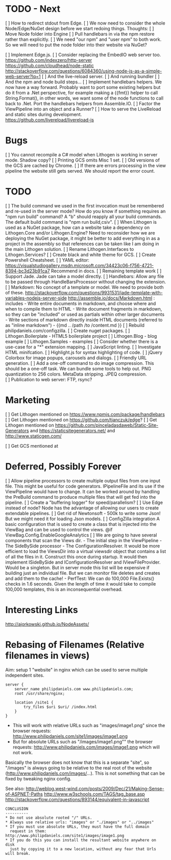 TODO - Next
===========
[ ] How to redirect stdout from Edge.
[ ] We now need to consider the whole Node/Edge/NuGet design before we start redoing things. Thoughts:
    [ ] Move Node folder into Engine
    [ ] Pull handlebars in via the npm restore rather than explicitly.
    [ ] We need "our npm" and "user npm" to both work. So we will need to put the node folder
        into their website via NuGet?


[ ] Implement Edge.js.
    [ ] Consider replacing the EmbedIO web server too.
        https://github.com/indexzero/http-server
        https://github.com/cloudhead/node-static
        http://stackoverflow.com/questions/6084360/using-node-js-as-a-simple-web-server?lq=1
    [ ] And the live-reload server.
    [ ] And running bundler
    [ ] And the npm and node build steps...
[ ] Implement handlebars helpers. We now have a way forward. Probably want to port some existing helpers
    but do it from a .Net perspective, for example making a {{fmt}} helper to call String.Format(), in
    other words, we want some of the node functions to call back to .Net.
    Port the handlebars helpers from Assemble.IO.
[ ] Factor the ViewPipeline into an object and a Runner?
[ ] How to serve the LiveReload and static sites during development.
    https://github.com/livereload/livereload-js

Bugs
====
[ ] You cannot recompile a C# model when Lithogen is working in server mode. Shadow copy?
[ ] Printing GCS omits Misc 1 set.
[ ] Old versions of the GCS are cached by Chrome.
[ ] If there are errors processing in the view pipeline the website still gets served.
    We should report the error count.

TODO
====
[ ] The build command we used in the first invocation must be remembered and re-used in the server mode?
    How do you know if something requires an "npm run build" command?
    A "b" should reapply all your build commands.
    The default build command is "npm run build,csiv".
[ ] When Lithogen is used as a NuGet package, how can a website take a dependency on Lithogen.Core
    and/or Lithogen.Engine? Need to reconsider how we are deploying the NuGet package, it might
    be better to add everything in as a project in the assembly so that references can be taken
    like I am doing in the main Lithogen solution.
[ ] Rename Lithogen.Interfaces to Lithogen.Services?
[ ] Create black and white theme for GCS.
[ ] Create Powershell Cheatsheet.
[ ] YAML editor: https://visualstudiogallery.msdn.microsoft.com/34423c06-f756-4721-8394-bc3d23b91ca7
    Recommend in docs.
[ ] Remaining template work
    [ ] Support Jade. Jade can take a model directly.
	[ ] Handlebars: Allow any file to be passed through HandleBarsProcessor without
	    changing the extension.
	[ ] Markdown: No concept of a template or model. We need to provide both of these.
	    http://stackoverflow.com/questions/9931531/jade-template-with-variables-nodejs-server-side
        http://assemble.io/docs/Markdown.html : includes
		  - Write entire documents in markdown, and choose where and when to compile them to HTML
          - Write document fragments in markdown, so they can be "included" or used as partials within other larger documents
          - Write sections of markdown directly inside HTML documents (referred to as "inline markdown")
          - {{md  .. /path /to /content.md }}
[ ] Rebuild philipdaniels.com/configzilla.
[ ] Create nuget packages.
    [ ] Lithogen.Boilerplate - HTML5 boilerplate project
    [ ] Lithogen.Blog - blog example
    [ ] Lithogen.Samples - examples
[ ] Consider whether there is a use-case for a "*" extension mapping.
[ ] JavaScript linting.
[ ] Investigate HTML minifcation.
[ ] Highlight.js for syntax highlighting of code.
[ ] jQuery Colorbox for image popups, carousels and dialogs.
[ ] Friendly URL generation.
[ ] Add a one-off command to do image compression.
    This should be a one-off task. We can bundle some tools to help out.
      PNG quantization to 256 colors.
      MetaData stripping.
      JPEQ compression.    
[ ] Publication to web server: FTP, rsync?

Marketing
=========
[ ] Get Lithogen mentioned on https://www.npmjs.com/package/handlebars
[ ] Get Lithogen mentioned on https://github.com/tjanczuk/edge?
[ ] Get Lithogen mentioned on https://github.com/pinceladasdaweb/Static-Site-Generators and
    https://staticsitegenerators.net/ and http://www.staticgen.com/

[ ] Get GCS mentioned at 

Deferred, Possibly Forever
==========================
[ ] Allow pipeline processors to create multiple output files from one input
    file. This might be useful for code generators. IPipelineFile and its use
	if the ViewPipeline would have to change. It can be worked around by
    handling the PreBuild command to produce multiple files that will get fed
    into the pipeline.
[ ] Create a "buffering logger" for speed/parallelism?
[ ] Use Edge instead of node? Node has the advantage of allowing our users to
    create extendable pipelines.
[ ] Get rid of Newtonsoft - 500k to write some Json! But we might need it
    for loading Json models.
[ ] ConfigZilla integration
      A basic configuration that is used to create a class that is injected
	  into the ViewBag and can be used to control the views. @if
	  ViewBag.Config.EnableGoogleAnalytics
[ ] We are going to have several components that scan the Views dir.
    - The initial step in the ViewPipeline
	- The SideBySide processor
	- The ConfigurationResolver.
	It would be more efficient to load the ViewsDir into a virtual viewsdir
	object that contains a list of all the files in it. Construct this once
	during startup. It would then implement ISideBySide and IConfigurationResolver
	and IViewFileProvider. Would be a singleton.
	But in server mode this list will be expensive if building just an individual file.
	But we can monitor file deletes and creates and add them to the cache!
    - PerfTest: We can do 100,000 File.Exists() checks in 1.6 seconds. Given the length
	            of time it would take to compile 100,000 templates, this is an
				inconsequential overhead.


Interesting Links
=================
http://ajorkowski.github.io/NodeAssets/


Rebasing of Filenames (Relative filenames in views)
===================================================
Aim: setup 1 "website" in nginx which can be used to serve multiple independent sites.

	server {
		server_name philipdaniels.com www.philipdaniels.com;
		root /usr/share/nginx;

		location /site1 {
			try_files $uri $uri/ /index.html
		}
	}

- This will work with relative URLs such as "images/image1.png"
  since the browser requests: http://www.philipdaniels.com/site1/images/image1.png
- But for absolute URLs such as "/images/image1.png""
  the browser requests: http://www.philipdaniels.com/images/image1.png
  which will not work.

Basically the browser does not know that this is a separate "site", so "/images"
is always going to be relative to the real root of the website (http://www.philipdaniels.com/images/...).
This is not something that can be fixed by tweaking nginx config.

See also: http://weblog.west-wind.com/posts/2009/Dec/21/Making-Sense-of-ASPNET-Paths
http://www.w3schools.com/TAGS/tag_base.asp
http://stackoverflow.com/questions/893144/equivalent-in-javascript

    CONCLUSION
    ----------
    * Do not use absolute rooted "/" URLs.
    * Always use relative urls: "images" or "./images" or "../images"
    * If you must use absolute URLs, they must have the full domain
      request in them: http://www.philipdaniels.com/site1/images/image1.png
    * If you do this you can install the resultant website anywhere on disk
      just by copying it to a new location, without any fear that Urls will break.
